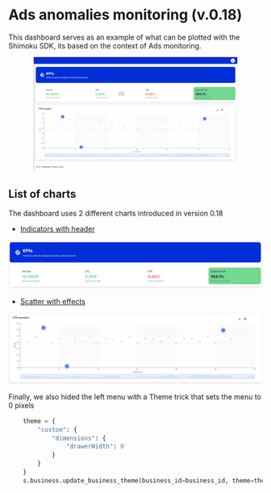 # Ads anomalies monitoring (v.0.18)

This dashboard serves as an example of what can be plotted with the Shimoku SDK, its based on the context of Ads monitoring.

<p align="center">
  <img src="img/ads_anomaly.png" width="80%">
</p>

## List of charts

The dashboard uses 2 different charts introduced in version 0.18

- [Indicators with header](https://docs.shimoku.com/development/releases/2023/v.0.18)

<p align="center">
  <img src="img/indicators_with_header.png">
</p>

- [Scatter with effects](https://docs.shimoku.com/development/releases/2023/v.0.18)

<p align="center">
  <img src="img/scatter_with_effects.png">
</p>


Finally, we also hided the left menu with a Theme trick that sets the menu to 0 pixels 

```python
    theme = {
        "custom": {
            "dimensions": {
                "drawerWidth": 0
            }
        }
    }
    s.business.update_business_theme(business_id=business_id, theme=theme)
```

